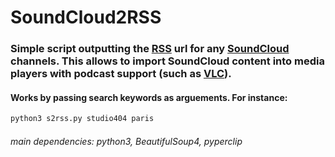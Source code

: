 # SoundCloud2RSS

### Simple script outputting the [RSS](https://en.wikipedia.org/wiki/RSS) url for any [SoundCloud](https://soundcloud.com/) channels. This allows to import SoundCloud content into media players with podcast support (such as [VLC](https://www.videolan.org/vlc/)).


#### Works by passing search keywords as arguements. For instance:

```bash
python3 s2rss.py studio404 paris
```


######	main dependencies: python3, BeautifulSoup4, pyperclip
